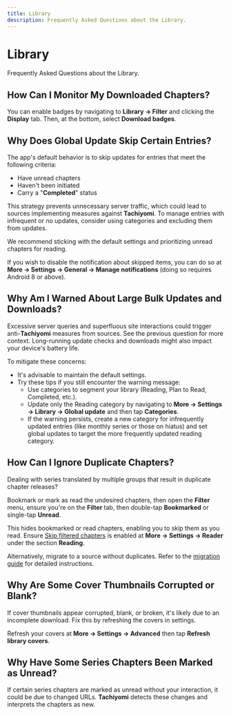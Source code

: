 ```yaml
---
title: Library
description: Frequently Asked Questions about the Library.
---
```


# Library
Frequently Asked Questions about the Library.

## How Can I Monitor My Downloaded Chapters?
You can enable badges by navigating to **Library -> Filter** and clicking the **Display** tab.
Then, at the bottom, select **Download badges**.

## Why Does Global Update Skip Certain Entries?
The app's default behavior is to skip updates for entries that meet the following criteria:

* Have unread chapters
* Haven't been initiated
* Carry a "**Completed**" status

This strategy prevents unnecessary server traffic, which could lead to sources implementing measures against **Tachiyomi**.
To manage entries with infrequent or no updates, consider using categories and excluding them from updates.

We recommend sticking with the default settings and prioritizing unread chapters for reading.

If you wish to disable the notification about skipped items, you can do so at **More -> Settings -> General -> Manage notifications** (doing so requires Android 8 or above).

## Why Am I Warned About Large Bulk Updates and Downloads?
Excessive server queries and superfluous site interactions could trigger anti-**Tachiyomi** measures from sources. See the previous question for more context. Long-running update checks and downloads might also impact your device's battery life.

To mitigate these concerns:

* It's advisable to maintain the default settings.
* Try these tips if you still encounter the warning message:
  * Use categories to segment your library (Reading, Plan to Read, Completed, etc.).
  * Update only the Reading category by navigating to **More -> Settings -> Library -> Global update** and then tap **Categories**.
  * If the warning persists, create a new category for infrequently updated entries (like monthly series or those on hiatus) and set global updates to target the more frequently updated reading category.

## How Can I Ignore Duplicate Chapters?
Dealing with series translated by multiple groups that result in duplicate chapter releases?

Bookmark or mark as read the undesired chapters, then open the **Filter** menu, ensure you're on the **Filter** tab, then double-tap **Bookmarked** or single-tap **Unread**.

This hides bookmarked or read chapters, enabling you to skip them as you read.
Ensure [Skip filtered chapters](/docs/guides/reader-settings#skip-filtered-chapters) is enabled at **More → Settings → Reader** under the section **Reading**.

Alternatively, migrate to a source without duplicates.
Refer to the [migration guide](/docs/guides/source-migration) for detailed instructions.

## Why Are Some Cover Thumbnails Corrupted or Blank?
If cover thumbnails appear corrupted, blank, or broken, it's likely due to an incomplete download. Fix this by refreshing the covers in settings.

Refresh your covers at **More -> Settings -> Advanced** then tap **Refresh library covers**.

## Why Have Some Series Chapters Been Marked as Unread?
If certain series chapters are marked as unread without your interaction, it could be due to changed URLs.
**Tachiyomi** detects these changes and interprets the chapters as new.
